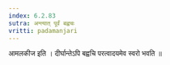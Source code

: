 ```yaml
---
index: 6.2.83
sutra: अन्त्यात्‌ पूर्वं बह्वचः
vritti: padamanjari
---
```


  आमलकीज इति । दीर्घान्तेऽपि बह्वचि परत्वादयमेव स्वरो भवति ॥